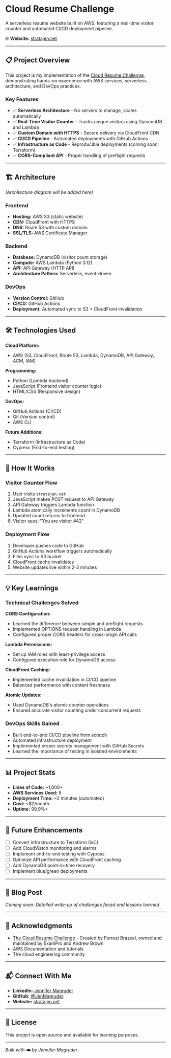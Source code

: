 # Cloud Resume Challenge

A serverless resume website built on AWS, featuring a real-time visitor counter and automated CI/CD deployment pipeline.

🌐 **Website:** [stratajen.net](https://stratajen.net)

---

## 📋 Project Overview

This project is my implementation of the [Cloud Resume Challenge](https://cloudresumechallenge.dev/), demonstrating hands-on experience with AWS services, serverless architecture, and DevOps practices.

### Key Features

- ✅ **Serverless Architecture** - No servers to manage, scales automatically
- ✅ **Real-Time Visitor Counter** - Tracks unique visitors using DynamoDB and Lambda
- ✅ **Custom Domain with HTTPS** - Secure delivery via CloudFront CDN
- ✅ **CI/CD Pipeline** - Automated deployments with GitHub Actions
- ✅ **Infrastructure as Code** - Reproducible deployments (coming soon: Terraform)
- ✅ **CORS-Compliant API** - Proper handling of preflight requests

---

## 🏗️ Architecture

*(Architecture diagram will be added here)*

### Frontend
- **Hosting:** AWS S3 (static website)
- **CDN:** CloudFront with HTTPS
- **DNS:** Route 53 with custom domain
- **SSL/TLS:** AWS Certificate Manager

### Backend
- **Database:** DynamoDB (visitor count storage)
- **Compute:** AWS Lambda (Python 3.12)
- **API:** API Gateway (HTTP API)
- **Architecture Pattern:** Serverless, event-driven

### DevOps
- **Version Control:** GitHub
- **CI/CD:** GitHub Actions
- **Deployment:** Automated sync to S3 + CloudFront invalidation

---

## 🛠️ Technologies Used

**Cloud Platform:**
- AWS (S3, CloudFront, Route 53, Lambda, DynamoDB, API Gateway, ACM, IAM)

**Programming:**
- Python (Lambda backend)
- JavaScript (Frontend visitor counter logic)
- HTML/CSS (Responsive design)

**DevOps:**
- GitHub Actions (CI/CD)
- Git (Version control)
- AWS CLI

**Future Additions:**
- Terraform (Infrastructure as Code)
- Cypress (End-to-end testing)

---

## 🚀 How It Works

### Visitor Counter Flow

1. User visits `stratajen.net`
2. JavaScript makes POST request to API Gateway
3. API Gateway triggers Lambda function
4. Lambda atomically increments count in DynamoDB
5. Updated count returns to frontend
6. Visitor sees: "You are visitor #42"

### Deployment Flow

1. Developer pushes code to GitHub
2. GitHub Actions workflow triggers automatically
3. Files sync to S3 bucket
4. CloudFront cache invalidates
5. Website updates live within 2-3 minutes

---

## 💡 Key Learnings

### Technical Challenges Solved

**CORS Configuration:**
- Learned the difference between simple and preflight requests
- Implemented OPTIONS request handling in Lambda
- Configured proper CORS headers for cross-origin API calls

**Lambda Permissions:**
- Set up IAM roles with least-privilege access
- Configured execution role for DynamoDB access

**CloudFront Caching:**
- Implemented cache invalidation in CI/CD pipeline
- Balanced performance with content freshness

**Atomic Updates:**
- Used DynamoDB's atomic counter operations
- Ensured accurate visitor counting under concurrent requests

### DevOps Skills Gained

- Built end-to-end CI/CD pipeline from scratch
- Automated infrastructure deployment
- Implemented proper secrets management with GitHub Secrets
- Learned the importance of testing in isolated environments

---

## 📊 Project Stats

- **Lines of Code:** ~1,000+
- **AWS Services Used:** 8
- **Deployment Time:** ~2 minutes (automated)
- **Cost:** <$2/month
- **Uptime:** 99.9%+

---

## 🎯 Future Enhancements

- [ ] Convert infrastructure to Terraform (IaC)
- [ ] Add CloudWatch monitoring and alarms
- [ ] Implement end-to-end testing with Cypress
- [ ] Optimize API performance with CloudFront caching
- [ ] Add DynamoDB point-in-time recovery
- [ ] Implement blue/green deployments

---

## 📝 Blog Post

*Coming soon: Detailed write-up of challenges faced and lessons learned*

---

## 🙏 Acknowledgments

- [The Cloud Resume Challenge](https://cloudresumechallenge.dev/) - Created by Forrest Brazeal, owned and maintained by ExamPro and Andrew Brown
- AWS Documentation and tutorials
- The cloud engineering community

---

## 📬 Connect With Me

- **LinkedIn:** [Jennifer Magruder](https://www.linkedin.com/in/jennifer-magruder/)
- **GitHub:** [@JenMagruder](https://github.com/JenMagruder)
- **Website:** [stratajen.net](https://stratajen.net)

---

## 📄 License

This project is open source and available for learning purposes.

---

*Built with ☁️ by Jennifer Magruder*